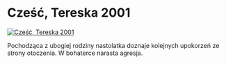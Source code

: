 Cześć, Tereska 2001 
=============
[![Cześć, Tereska 2001 ](http://vidos.pl/images/player.gif)](http://vidos.pl/czesc-tereska-2001)

 Pochodząca z ubogiej rodziny nastolatka doznaje kolejnych upokorzeń ze strony otoczenia. W bohaterce narasta agresja.
